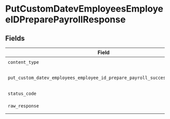 # PutCustomDatevEmployeesEmployeeIDPreparePayrollResponse


## Fields

| Field                                                                                                                                                                          | Type                                                                                                                                                                           | Required                                                                                                                                                                       | Description                                                                                                                                                                    |
| ------------------------------------------------------------------------------------------------------------------------------------------------------------------------------ | ------------------------------------------------------------------------------------------------------------------------------------------------------------------------------ | ------------------------------------------------------------------------------------------------------------------------------------------------------------------------------ | ------------------------------------------------------------------------------------------------------------------------------------------------------------------------------ |
| `content_type`                                                                                                                                                                 | *str*                                                                                                                                                                          | :heavy_check_mark:                                                                                                                                                             | HTTP response content type for this operation                                                                                                                                  |
| `put_custom_datev_employees_employee_id_prepare_payroll_successful_response`                                                                                                   | [Optional[shared.PutCustomDatevEmployeesEmployeeIDPreparePayrollSuccessfulResponse]](../../models/shared/putcustomdatevemployeesemployeeidpreparepayrollsuccessfulresponse.md) | :heavy_minus_sign:                                                                                                                                                             | PUT /custom/datev/employees/:employee_id/prepare-payroll Successful response                                                                                                   |
| `status_code`                                                                                                                                                                  | *int*                                                                                                                                                                          | :heavy_check_mark:                                                                                                                                                             | HTTP response status code for this operation                                                                                                                                   |
| `raw_response`                                                                                                                                                                 | [requests.Response](https://requests.readthedocs.io/en/latest/api/#requests.Response)                                                                                          | :heavy_minus_sign:                                                                                                                                                             | Raw HTTP response; suitable for custom response parsing                                                                                                                        |